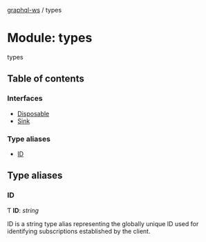 [graphql-ws](../README.md) / types

# Module: types

types

## Table of contents

### Interfaces

- [Disposable](../interfaces/types.disposable.md)
- [Sink](../interfaces/types.sink.md)

### Type aliases

- [ID](types.md#id)

## Type aliases

### ID

Ƭ **ID**: *string*

ID is a string type alias representing
the globally unique ID used for identifying
subscriptions established by the client.
